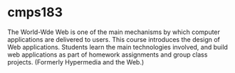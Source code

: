 # cmps183
The World-Wde Web is one of the main mechanisms by which computer applications are delivered to users. This course introduces the design of Web applications. Students learn the main technologies involved, and build web applications as part of homework assignments and group class projects. (Formerly Hypermedia and the Web.)
